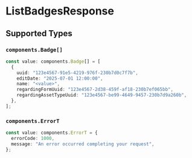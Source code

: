 # ListBadgesResponse


## Supported Types

### `components.Badge[]`

```typescript
const value: components.Badge[] = [
  {
    uuid: "123e4567-91e5-4219-976f-230b7d0c7f7b",
    editDate: "2025-07-01 12:00:00",
    name: "<value>",
    regardingFormUuid: "123e4567-2d38-459f-af18-230b7ef065bb",
    regardingAssetTypeUuid: "123e4567-be99-4649-9457-230b7d9a260b",
  },
];
```

### `components.ErrorT`

```typescript
const value: components.ErrorT = {
  errorCode: 1000,
  message: "An error occurred completing your request",
};
```

